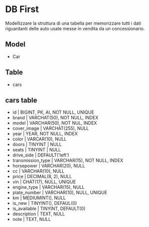 # DB First

Modellizzare la struttura di una tabella per memorizzare tutti i dati riguardanti delle auto usate messe in vendita da un concessionario.

## Model

- Car

## Table

- cars

## cars table

- id | BIGINT, PK, AI, NOT NULL, UNIQUE
- brand | VARCHAT(50), NOT NULL, INDEX
- model | VARCHAR(50), NOT NUL, INDEX
- cover_image | VARCHAT(255), NULL
- year | YEAR, NOT NULL, INDEX
- color | VARCAR(10), NULL
- doors | TINYINT | NULL
- seats | TINYINT | NULL
- drive_side | DEFAULT('left')
- transmission_type | VARCHAR(15), NOT NULL, INDEX
- horsepower | VARCHAR(20), NULL
- cc | VARCHAR(10), NULL
- price | DECIMAL(8, 2), NULL
- vin | CHAT(17), NULL, UNIQUE
- engine_type | VARCHAR(15), NULL
- plate_number | VARCHAR(10), NULL, UNIQUE
- km | MEDIUMINT(), NULL
- is_new | TINYINT(), DEFAUL(0)
- is_available | TINYINT, DEFAULT(0)
- description | TEXT, NULL
- note | TEXT, NULL
